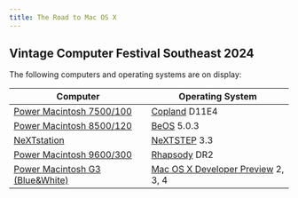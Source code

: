 ```yaml
---
title: The Road to Mac OS X
---
```


## Vintage Computer Festival Southeast 2024

The following computers and operating systems are on display:

<table>
  <thead>
    <tr>
      <th>Computer</th>
      <th>Operating System</th>
    </tr>
  </thead>
  <tbody>
    <tr>
      <td><a href="./power-mac-7500-100">Power Macintosh 7500/100</a></td>
      <td><a href="./copland">Copland</a>  D11E4</td>
    </tr>
    <tr>
      <td><a href="./power-mac-8500-120">Power Macintosh 8500/120</a></td>
      <td><a href="./beos">BeOS</a> 5.0.3</td>
    </tr>
    <tr>
      <td><a href="./nextstation">NeXTstation</a></td>
      <td><a href="./nextstep">NeXTSTEP</a> 3.3</td>
    </tr>
    <tr>
      <td><a href="./power-mac-9600-300">Power Macintosh 9600/300</a></td>
      <td><a href="./rhapsody">Rhapsody</a> DR2</td>
    </tr>
    <tr>
      <td><a href="./power-mac-g3-tower-bw">Power Macintosh G3 (Blue&White)</a></td>
      <td><a href="./mac-os-x-developer-previews">Mac OS X Developer Preview</a> 2, 3, 4</td>
    </tr>
  </tbody>
</table>
